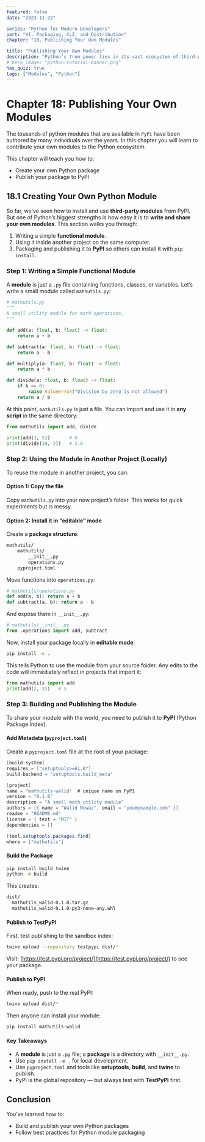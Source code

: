 ```yaml
---
featured: false
date: "2023-11-22"

series: "Python for Modern Developers"
part: "VI. Packaging, CLI, and Distribution"
chapter: "18. Publishing Your Own Modules"

title: "Publishing Your Own Modules"
description: "Python’s true power lies in its vast ecosystem of third-party packages, enabling developers to quickly build applications without reinventing the wheel. This chapter teaches you how to work with 3rd party libraries, create your own Python package, understand dependencies and version management."
# hero_image: "python-tutorial-banner.png"
has_quiz: true
tags: ["Modules", "Python"]
---
```


# Chapter 18: Publishing Your Own Modules

The tousands of python modules that are available in `PyPi` have been authored by many individuals over the years. In this chapter you will learn to contribute your own modules to the Python ecosystem.

This chapter will teach you how to:

* Create your own Python package
* Publish your package to PyPI

## 18.1 Creating Your Own Python Module

So far, we’ve seen how to install and use **third-party modules** from PyPI. But one of Python’s biggest strengths is how easy it is to **write and share your own modules**. This section walks you through:

1. Writing a simple **functional module**.
2. Using it inside another project on the same computer.
3. Packaging and publishing it to **PyPI** so others can install it with `pip install`.

### Step 1: Writing a Simple Functional Module

A **module** is just a `.py` file containing functions, classes, or variables. Let’s write a small module called `mathutils.py`:

```python
# mathutils.py
"""
A small utility module for math operations.
"""

def add(a: float, b: float) -> float:
    return a + b

def subtract(a: float, b: float) -> float:
    return a - b

def multiply(a: float, b: float) -> float:
    return a * b

def divide(a: float, b: float) -> float:
    if b == 0:
        raise ValueError("Division by zero is not allowed")
    return a / b
```

At this point, `mathutils.py` is just a file. You can import and use it in **any script** in the same directory:

```python
from mathutils import add, divide

print(add(3, 5))       # 8
print(divide(10, 2))   # 5.0
```

### Step 2: Using the Module in Another Project (Locally)

To reuse the module in another project, you can:

#### Option 1: Copy the file

Copy `mathutils.py` into your new project’s folder. This works for quick experiments but is messy.

#### Option 2: Install it in “editable” mode

Create a **package structure**:

```bash
mathutils/
    mathutils/
        __init__.py
        operations.py
    pyproject.toml
```

Move functions into `operations.py`:

```python
# mathutils/operations.py
def add(a, b): return a + b
def subtract(a, b): return a - b
```

And expose them in `__init__.py`:

```python
# mathutils/__init__.py
from .operations import add, subtract
```

Now, install your package locally in **editable mode**:

```bash
pip install -e .
```

This tells Python to use the module from your source folder. Any edits to the code will immediately reflect in projects that import it:

```python
from mathutils import add
print(add(2, 3))   # 5
```

### Step 3: Building and Publishing the Module

To share your module with the world, you need to publish it to **PyPI** (Python Package Index).

#### Add Metadata (`pyproject.toml`)

Create a `pyproject.toml` file at the root of your package:

```cs
[build-system]
requires = ["setuptools>=61.0"]
build-backend = "setuptools.build_meta"

[project]
name = "mathutils-walid"  # unique name on PyPI
version = "0.1.0"
description = "A small math utility module"
authors = [{ name = "Walid Newaz", email = "you@example.com" }]
readme = "README.md"
license = { text = "MIT" }
dependencies = []

[tool.setuptools.packages.find]
where = ["mathutils"]
```

#### Build the Package

```bash
pip install build twine
python -m build
```

This creates:

```bash
dist/
  mathutils_walid-0.1.0.tar.gz
  mathutils_walid-0.1.0-py3-none-any.whl
```

#### Publish to TestPyPI

First, test publishing to the sandbox index:

```bash
twine upload --repository testpypi dist/*
```

Visit: [https://test.pypi.org/project/](https://test.pypi.org/project/) to see your package.

#### Publish to PyPI

When ready, push to the real PyPI:

```bash
twine upload dist/*
```

Then anyone can install your module:

```bash
pip install mathutils-walid
```

#### Key Takeaways

* A **module** is just a `.py` file; a **package** is a directory with `__init__.py`.
* Use `pip install -e .` for local development.
* Use `pyproject.toml` and tools like **setuptools**, **build**, and **twine** to publish.
* PyPI is the global repository — but always test with **TestPyPI** first.

## Conclusion

You’ve learned how to:

* Build and publish your own Python packages
* Follow best practices for Python module packaging